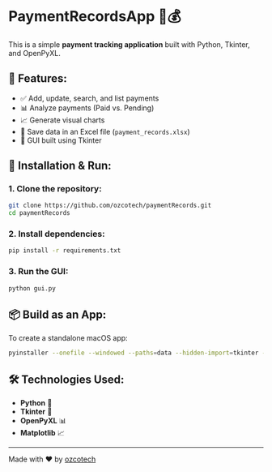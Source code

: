 # PaymentRecordsApp 🧾💰

This is a simple **payment tracking application** built with Python, Tkinter, and OpenPyXL.

## 🔹 Features:
- ✅ Add, update, search, and list payments  
- 📊 Analyze payments (Paid vs. Pending)  
- 📈 Generate visual charts  
- 📁 Save data in an Excel file (`payment_records.xlsx`)  
- 🎨 GUI built using Tkinter  

## 🚀 Installation & Run:
### 1. Clone the repository:
```sh
git clone https://github.com/ozcotech/paymentRecords.git
cd paymentRecords
```
### 2. Install dependencies:
```sh
pip install -r requirements.txt
```
### 3. Run the GUI:
```sh
python gui.py
```

## 📦 Build as an App:
To create a standalone macOS app:
```sh
pyinstaller --onefile --windowed --paths=data --hidden-import=tkinter --hidden-import=matplotlib --add-data "data/excel_manager.py:data" --add-data "data/models.py:data" --name "PRA" gui.py
```

## 🛠️ Technologies Used:
- **Python** 🐍
- **Tkinter** 🎨
- **OpenPyXL** 📊
- **Matplotlib** 📈

---
Made with ❤️ by [ozcotech](https://ozco.studio)

